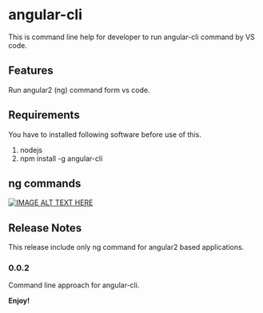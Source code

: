 # angular-cli

This is command line help for developer to run angular-cli command by VS code.

## Features

Run angular2 (ng) command form vs code.

## Requirements

You have to installed following software before use of this.
1. nodejs
2. npm install -g angular-cli

## ng commands
[![IMAGE ALT TEXT HERE](http://img.youtube.com/vi/DGb3ingQRv4/0.jpg)](https://www.youtube.com/watch?v=DGb3ingQRv4)

## Release Notes

This release include only ng command for angular2 based applications.

### 0.0.2

Command line approach for angular-cli.

**Enjoy!**